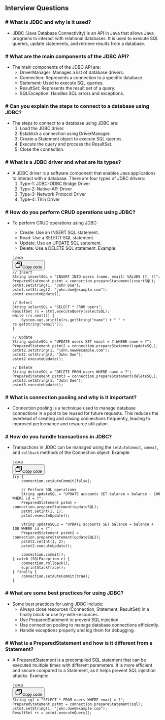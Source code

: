 ## Interview Questions

### # What is JDBC and why is it used?

* JDBC (Java Database Connectivity) is an API in Java that allows Java programs to interact with relational databases. It is used to execute SQL queries, update statements, and retrieve results from a database.

### # What are the main components of the JDBC API?

* The main components of the JDBC API are:
  * DriverManager: Manages a list of database drivers.
  * Connection: Represents a connection to a specific database.
  * Statement: Used to execute SQL queries.
  * ResultSet: Represents the result set of a query.
  * SQLException: Handles SQL errors and exceptions.

### # Can you explain the steps to connect to a database using JDBC?

* The steps to connect to a database using JDBC are:
  1. Load the JDBC driver.
  2. Establish a connection using DriverManager.
  3. Create a Statement object to execute SQL queries.
  4. Execute the query and process the ResultSet.
  5. Close the connection.

### # What is a JDBC driver and what are its types?

* A JDBC driver is a software component that enables Java applications to interact with a database. There are four types of JDBC drivers:
  1. Type-1: JDBC-ODBC Bridge Driver
  2. Type-2: Native-API Driver
  3. Type-3: Network Protocol Driver
  4. Type-4: Thin Driver

### # How do you perform CRUD operations using JDBC?

* To perform CRUD operations using JDBC:

  * Create: Use an INSERT SQL statement.
  * Read: Use a SELECT SQL statement.
  * Update: Use an UPDATE SQL statement.
  * Delete: Use a DELETE SQL statement.
    Example:

  <pre><div class="dark bg-gray-950 rounded-md border-[0.5px] border-token-border-medium"><div class="flex items-center relative text-token-text-secondary bg-token-main-surface-secondary px-4 py-2 text-xs font-sans justify-between rounded-t-md"><span>java</span><div class="flex items-center"><span class="" data-state="closed"><button class="flex gap-1 items-center"><svg xmlns="http://www.w3.org/2000/svg" width="24" height="24" fill="none" viewBox="0 0 24 24" class="icon-sm"><path fill="currentColor" fill-rule="evenodd" d="M7 5a3 3 0 0 1 3-3h9a3 3 0 0 1 3 3v9a3 3 0 0 1-3 3h-2v2a3 3 0 0 1-3 3H5a3 3 0 0 1-3-3v-9a3 3 0 0 1 3-3h2zm2 2h5a3 3 0 0 1 3 3v5h2a1 1 0 0 0 1-1V5a1 1 0 0 0-1-1h-9a1 1 0 0 0-1 1zM5 9a1 1 0 0 0-1 1v9a1 1 0 0 0 1 1h9a1 1 0 0 0 1-1v-9a1 1 0 0 0-1-1z" clip-rule="evenodd"></path></svg>Copy code</button></span></div></div><div class="overflow-y-auto p-4 text-left undefined" dir="ltr"><code class="!whitespace-pre hljs language-java">// Insert
  String insertSQL = "INSERT INTO users (name, email) VALUES (?, ?)";
  PreparedStatement pstmt = connection.prepareStatement(insertSQL);
  pstmt.setString(1, "John Doe");
  pstmt.setString(2, "john.doe@example.com");
  pstmt.executeUpdate();

  // Select
  String selectSQL = "SELECT * FROM users";
  ResultSet rs = stmt.executeQuery(selectSQL);
  while (rs.next()) {
      System.out.println(rs.getString("name") + " " + rs.getString("email"));
  }

  // Update
  String updateSQL = "UPDATE users SET email = ? WHERE name = ?";
  PreparedStatement pstmt2 = connection.prepareStatement(updateSQL);
  pstmt2.setString(1, "john.new@example.com");
  pstmt2.setString(2, "John Doe");
  pstmt2.executeUpdate();

  // Delete
  String deleteSQL = "DELETE FROM users WHERE name = ?";
  PreparedStatement pstmt3 = connection.prepareStatement(deleteSQL);
  pstmt3.setString(1, "John Doe");
  pstmt3.executeUpdate();
  </code></div></div></pre>

### # What is connection pooling and why is it important?

* Connection pooling is a technique used to manage database connections in a pool to be reused for future requests. This reduces the overhead of creating and closing connections frequently, leading to improved performance and resource utilization.

### # How do you handle transactions in JDBC?

* Transactions in JDBC can be managed using the `setAutoCommit`, `commit`, and `rollback` methods of the Connection object.
  Example:
  <pre><div class="dark bg-gray-950 rounded-md border-[0.5px] border-token-border-medium"><div class="flex items-center relative text-token-text-secondary bg-token-main-surface-secondary px-4 py-2 text-xs font-sans justify-between rounded-t-md"><span>java</span><div class="flex items-center"><span class="" data-state="closed"><button class="flex gap-1 items-center"><svg xmlns="http://www.w3.org/2000/svg" width="24" height="24" fill="none" viewBox="0 0 24 24" class="icon-sm"><path fill="currentColor" fill-rule="evenodd" d="M7 5a3 3 0 0 1 3-3h9a3 3 0 0 1 3 3v9a3 3 0 0 1-3 3h-2v2a3 3 0 0 1-3 3H5a3 3 0 0 1-3-3v-9a3 3 0 0 1 3-3h2zm2 2h5a3 3 0 0 1 3 3v5h2a1 1 0 0 0 1-1V5a1 1 0 0 0-1-1h-9a1 1 0 0 0-1 1zM5 9a1 1 0 0 0-1 1v9a1 1 0 0 0 1 1h9a1 1 0 0 0 1-1v-9a1 1 0 0 0-1-1z" clip-rule="evenodd"></path></svg>Copy code</button></span></div></div><div class="overflow-y-auto p-4 text-left undefined" dir="ltr"><code class="!whitespace-pre hljs language-java">try {
      connection.setAutoCommit(false);

      // Perform SQL operations
      String updateSQL = "UPDATE accounts SET balance = balance - 100 WHERE id = ?";
      PreparedStatement pstmt = connection.prepareStatement(updateSQL);
      pstmt.setInt(1, 1);
      pstmt.executeUpdate();

      String updateSQL2 = "UPDATE accounts SET balance = balance + 100 WHERE id = ?";
      PreparedStatement pstmt2 = connection.prepareStatement(updateSQL2);
      pstmt2.setInt(1, 2);
      pstmt2.executeUpdate();

      connection.commit();
  } catch (SQLException e) {
      connection.rollback();
      e.printStackTrace();
  } finally {
      connection.setAutoCommit(true);
  }
  </code></div></div></pre>

### # What are some best practices for using JDBC?

* Some best practices for using JDBC include:
  * Always close resources (Connection, Statement, ResultSet) in a finally block or use try-with-resources.
  * Use PreparedStatement to prevent SQL injection.
  * Use connection pooling to manage database connections efficiently.
  * Handle exceptions properly and log them for debugging.

### # What is a PreparedStatement and how is it different from a Statement?

* A PreparedStatement is a precompiled SQL statement that can be executed multiple times with different parameters. It is more efficient and secure compared to a Statement, as it helps prevent SQL injection attacks.
  Example:
  <pre><div class="dark bg-gray-950 rounded-md border-[0.5px] border-token-border-medium"><div class="flex items-center relative text-token-text-secondary bg-token-main-surface-secondary px-4 py-2 text-xs font-sans justify-between rounded-t-md"><span>java</span><div class="flex items-center"><span class="" data-state="closed"><button class="flex gap-1 items-center"><svg xmlns="http://www.w3.org/2000/svg" width="24" height="24" fill="none" viewBox="0 0 24 24" class="icon-sm"><path fill="currentColor" fill-rule="evenodd" d="M7 5a3 3 0 0 1 3-3h9a3 3 0 0 1 3 3v9a3 3 0 0 1-3 3h-2v2a3 3 0 0 1-3 3H5a3 3 0 0 1-3-3v-9a3 3 0 0 1 3-3h2zm2 2h5a3 3 0 0 1 3 3v5h2a1 1 0 0 0 1-1V5a1 1 0 0 0-1-1h-9a1 1 0 0 0-1 1zM5 9a1 1 0 0 0-1 1v9a1 1 0 0 0 1 1h9a1 1 0 0 0 1-1v-9a1 1 0 0 0-1-1z" clip-rule="evenodd"></path></svg>Copy code</button></span></div></div><div class="overflow-y-auto p-4 text-left undefined" dir="ltr"><code class="!whitespace-pre hljs language-java">String sql = "SELECT * FROM users WHERE email = ?";
  PreparedStatement pstmt = connection.prepareStatement(sql);
  pstmt.setString(1, "john.doe@example.com");
  ResultSet rs = pstmt.executeQuery();</code></div></div></pre>
